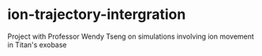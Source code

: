 # ion-trajectory-intergration
Project with Professor Wendy Tseng on simulations involving ion movement in Titan's exobase
